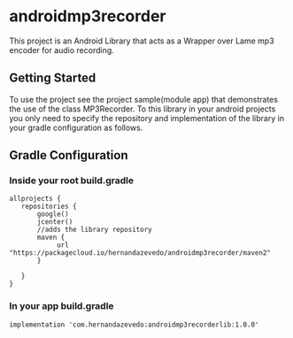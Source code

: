 # androidmp3recorder
This project is an Android Library that acts as a Wrapper over Lame mp3 encoder for audio recording.

## Getting Started
To use the project see the project sample(module app) that demonstrates the use of the class MP3Recorder.
To this library in your android projects you only need to specify the repository and implementation of the library in your gradle configuration as follows.

## Gradle Configuration
### Inside your root build.gradle

 ```
 allprojects {
    repositories { 
        google()
        jcenter()
        //adds the library repository       
        maven {
             url "https://packagecloud.io/hernandazevedo/androidmp3recorder/maven2"
        }
       
    }
}
```

### In your app build.gradle

```
implementation 'com.hernandazevedo:androidmp3recorderlib:1.0.0'
```
